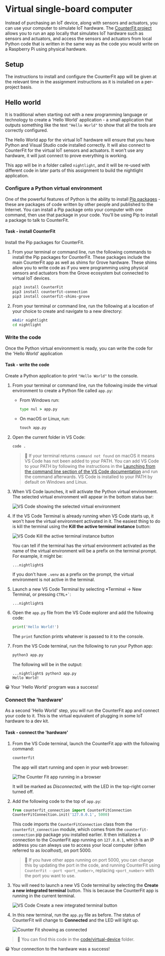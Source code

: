 # Virtual single-board computer

Instead of purchasing an IoT device, along with sensors and actuators, you can use your computer to simulate IoT hardware. The [CounterFit project](https://github.com/CounterFit-IoT/CounterFit) allows you to run an app locally that simulates IoT hardware such as sensors and actuators, and access the sensors and actuators from local Python code that is written in the same way as the code you would write on a Raspberry Pi using physical hardware.

## Setup

The instructions to install and configure the CounterFit app will be given at the relevant time in the assignment instructions as it is installed on a per-project basis.

## Hello world

It is traditional when starting out with a new programming language or technology to create a 'Hello World' application - a small application that outputs something like the text `"Hello World"` to show that all the tools are correctly configured.

The Hello World app for the virtual IoT hardware will ensure that you have Python and Visual Studio code installed correctly. It will also connect to CounterFit for the virtual IoT sensors and actuators. It won't use any hardware, it will just connect to prove everything is working.

This app will be in a folder called `nightlight`, and it will be re-used with different code in later parts of this assignment to build the nightlight application.

### Configure a Python virtual environment

One of the powerful features of Python is the ability to install [Pip packages](https://pypi.org) - these are packages of code written by other people and published to the Internet. You can install a Pip package onto your computer with one command, then use that package in your code. You'll be using Pip to install a package to talk to CounterFit.

#### Task - install CounterFit

Install the Pip packages for CounterFit.

1. From your terminal or command line, run the following commands to install the Pip packages for CounterFit. These packages include the main CounterFit app as well as shims for Grove hardware. These shims allow you to write code as if you were programming using physical sensors and actuators from the Grove ecosystem but connected to virtual IoT devices.

    ```sh
    pip3 install CounterFit
    pip3 install counterfit-connection
    pip3 install counterfit-shims-grove
    ```

1. From your terminal or command line, run the following at a location of your choice to create and navigate to a new directory:

    ```sh
    mkdir nightlight
    cd nightlight
    ```

### Write the code

Once the Python virtual environment is ready, you can write the code for the 'Hello World' application

#### Task - write the code

Create a Python application to print `"Hello World"` to the console.

1. From your terminal or command line, run the following inside the virtual environment to create a Python file called `app.py`:

    * From Windows run:

        ```cmd
        type nul > app.py
        ```

    * On macOS or Linux, run:

        ```cmd
        touch app.py
        ```

1. Open the current folder in VS Code:

    ```sh
    code .
    ```

    > 💁 If your terminal returns `command not found` on macOS it means VS Code has not been added to your PATH. You can add VS Code to your PATH by following the instructions in the [Launching from the command line section of the VS Code documentation](https://code.visualstudio.com/docs/setup/mac?WT.mc_id=academic-17441-jabenn#_launching-from-the-command-line) and run the command afterwards. VS Code is installed to your PATH by default on Windows and Linux.

1. When VS Code launches, it will activate the Python virtual environment. The selected virtual environment will appear in the bottom status bar:

    ![VS Code showing the selected virtual environment](../../../images/vscode-virtual-env.png)

1. If the VS Code Terminal is already running when VS Code starts up, it won't have the virtual environment activated in it. The easiest thing to do is kill the terminal using the **Kill the active terminal instance** button:

    ![VS Code Kill the active terminal instance button](../../../images/vscode-kill-terminal.png)

    You can tell if the terminal has the virtual environment activated as the name of the virtual environment will be a prefix on the terminal prompt. For example, it might be:

    ```sh
    ...nightlight$
    ```

    If you don't have `.venv` as a prefix on the prompt, the virtual environment is not active in the terminal.

1. Launch a new VS Code Terminal by selecting *Terminal -> New Terminal, or pressing `` CTRL+` ``:

    ```output
    ...nightlight$
    ```

1. Open the `app.py` file from the VS Code explorer and add the following code:

    ```python
    print('Hello World!')
    ```

    The `print` function prints whatever is passed to it to the console.

1. From the VS Code terminal, run the following to run your Python app:

    ```sh
    python3 app.py
    ```

    The following will be in the output:

    ```output
    ...nightlight$ python3 app.py 
    Hello World!
    ```

😀 Your 'Hello World' program was a success!

### Connect the 'hardware'

As a second 'Hello World' step, you will run the CounterFit app and connect your code to it. This is the virtual equivalent of plugging in some IoT hardware to a dev kit.

#### Task - connect the 'hardware'

1. From the VS Code terminal, launch the CounterFit app with the following command:

    ```sh
    counterfit
    ```

    The app will start running and open in your web browser:

    ![The Counter Fit app running in a browser](../../../images/counterfit-first-run.png)

    It will be marked as *Disconnected*, with the LED in the top-right corner turned off.

1. Add the following code to the top of `app.py`:

    ```python
    from counterfit_connection import CounterFitConnection
    CounterFitConnection.init('127.0.0.1', 5000)
    ```

    This code imports the `CounterFitConnection` class from the `counterfit_connection` module, which comes from the `counterfit-connection` pip package you installed earlier. It then initializes a connection to the CounterFit app running on `127.0.0.1`, which is an IP address you can always use to access your local computer (often referred to as *localhost*), on port 5000.

    > 💁 If you have other apps running on port 5000, you can change this by updating the port in the code, and running CounterFit using `CounterFit --port <port_number>`, replacing `<port_number>` with the port you want to use.

1. You will need to launch a new VS Code terminal by selecting the **Create a new integrated terminal** button. This is because the CounterFit app is running in the current terminal.

    ![VS Code Create a new integrated terminal button](../../../images/vscode-new-terminal.png)

1. In this new terminal, run the `app.py` file as before. The status of CounterFit will change to **Connected** and the LED will light up.

    ![Counter Fit showing as connected](../../../images/counterfit-connected.png)

> 💁 You can find this code in the [code/virtual-device](code/virtual-device) folder.

😀 Your connection to the hardware was a success!

